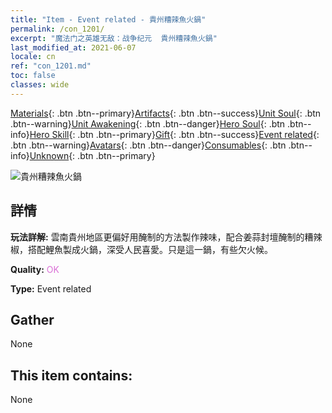 ```yaml
---
title: "Item - Event related - 貴州糟辣魚火鍋"
permalink: /con_1201/
excerpt: "魔法门之英雄无敌：战争纪元  貴州糟辣魚火鍋"
last_modified_at: 2021-06-07
locale: cn
ref: "con_1201.md"
toc: false
classes: wide
---
```

 [Materials](/ItemsCN/){: .btn .btn--primary}[Artifacts](/ItemsCN/Artifacts/){: .btn .btn--success}[Unit Soul](/ItemsCN/UnitSoul/){: .btn .btn--warning}[Unit Awakening](/ItemsCN/UnitAwakening/){: .btn .btn--danger}[Hero Soul](/ItemsCN/HeroSoul/){: .btn .btn--info}[Hero Skill](/ItemsCN/HeroSkill/){: .btn .btn--primary}[Gift](/ItemsCN/Gift/){: .btn .btn--success}[Event related](/ItemsCN/Events/){: .btn .btn--warning}[Avatars](/ItemsCN/Avatars/){: .btn .btn--danger}[Consumables](/ItemsCN/Consumables/){: .btn .btn--info}[Unknown](/ItemsCN/Unknown/){: .btn .btn--primary}

 ![貴州糟辣魚火鍋](/images/t/i_81521131.png)

## 詳情
 **玩法詳解:** 雲南貴州地區更偏好用醃制的方法製作辣味，配合姜蒜封壇醃制的糟辣椒，搭配鯉魚製成火鍋，深受人民喜愛。只是這一鍋，有些欠火候。

 **Quality:** <span style="color: #DA70D6">OK</span>

 **Type:** Event related

## Gather

  None

## This item contains:

  None

